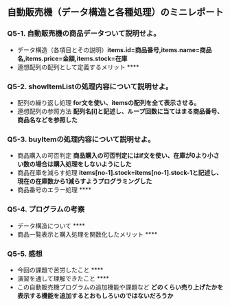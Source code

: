 ## 自動販売機（データ構造と各種処理）のミニレポート
### Q5-1. 自動販売機の商品データついて説明せよ。
* データ構造（各項目とその説明）**items.id=商品番号,items.name=商品名,items.price=金額,items.stock=在庫**
* 連想配列の配列として定義するメリット ****
### Q5-2. showItemListの処理内容について説明せよ。
* 配列の繰り返し処理 **for文を使い、itemsの配列を全て表示させる。**
* 連想配列の参照方法 **配列名[i]と記述し、ループ回数に当てはまる商品番号、商品名などを参照した**
### Q5-3. buyItemの処理内容について説明せよ。
* 商品購入の可否判定 **商品購入の可否判定にはif文を使い、在庫が0より小さい数の場合は購入処理をしないようにした**
* 商品在庫を減らす処理 **items[no-1].stock=items[no-1].stock-1と記述し、現在の在庫数から1減らすようプログラミングした**
* 商品番号のエラー処理 ****
### Q5-4. プログラムの考察
* データ構造について ****
* 商品一覧表示と購入処理を関数化したメリット ****
### Q5-5. 感想
* 今回の課題で苦労したこと ****
* 演習を通して理解できたこと ****
* この自動販売機プログラムの追加機能や課題など **どのくらい売り上げたかを表示する機能を追加するとおもしろいのではないだろうか**

